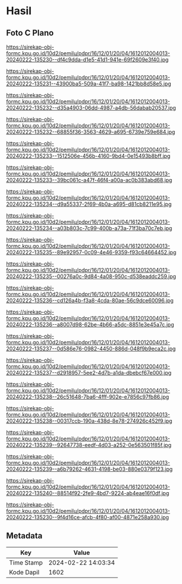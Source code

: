 # Hasil

## Foto C Plano

https://sirekap-obj-formc.kpu.go.id/10d2/pemilu/pdpr/16/12/01/20/04/1612012004013-20240222-135230--df4c9dda-d1e5-41d1-941e-69f2609e3f40.jpg

https://sirekap-obj-formc.kpu.go.id/10d2/pemilu/pdpr/16/12/01/20/04/1612012004013-20240222-135231--43900ba5-509a-41f7-ba98-1421bb8d58e5.jpg

https://sirekap-obj-formc.kpu.go.id/10d2/pemilu/pdpr/16/12/01/20/04/1612012004013-20240222-135232--d35a4903-06dd-4987-a4db-56dabab20537.jpg

https://sirekap-obj-formc.kpu.go.id/10d2/pemilu/pdpr/16/12/01/20/04/1612012004013-20240222-135232--68855f36-3563-4629-a695-6739e759e684.jpg

https://sirekap-obj-formc.kpu.go.id/10d2/pemilu/pdpr/16/12/01/20/04/1612012004013-20240222-135233--1512506e-456b-4160-9bd4-0e15493b8bff.jpg

https://sirekap-obj-formc.kpu.go.id/10d2/pemilu/pdpr/16/12/01/20/04/1612012004013-20240222-135233--39bc061c-a47f-46f4-a00a-ac0b383abd68.jpg

https://sirekap-obj-formc.kpu.go.id/10d2/pemilu/pdpr/16/12/01/20/04/1612012004013-20240222-135234--d9a55337-2f69-4b0a-a695-d81cb8211e95.jpg

https://sirekap-obj-formc.kpu.go.id/10d2/pemilu/pdpr/16/12/01/20/04/1612012004013-20240222-135234--a03b803c-7c99-400b-a73a-71f3ba70c7eb.jpg

https://sirekap-obj-formc.kpu.go.id/10d2/pemilu/pdpr/16/12/01/20/04/1612012004013-20240222-135235--89e92957-0c09-4e46-9359-f93c64664452.jpg

https://sirekap-obj-formc.kpu.go.id/10d2/pemilu/pdpr/16/12/01/20/04/1612012004013-20240222-135235--00276a0c-9d84-4a08-950c-d538eaddc259.jpg

https://sirekap-obj-formc.kpu.go.id/10d2/pemilu/pdpr/16/12/01/20/04/1612012004013-20240222-135236--cd126a4b-f3a8-4cda-80ae-56c9dce60096.jpg

https://sirekap-obj-formc.kpu.go.id/10d2/pemilu/pdpr/16/12/01/20/04/1612012004013-20240222-135236--a8007d98-62be-4b66-a5dc-8851e3e45a7c.jpg

https://sirekap-obj-formc.kpu.go.id/10d2/pemilu/pdpr/16/12/01/20/04/1612012004013-20240222-135237--0d586e76-0982-4450-886d-048f9b9eca2c.jpg

https://sirekap-obj-formc.kpu.go.id/10d2/pemilu/pdpr/16/12/01/20/04/1612012004013-20240222-135237--d2918957-5ee2-4d7b-a1da-dbebcf67e000.jpg

https://sirekap-obj-formc.kpu.go.id/10d2/pemilu/pdpr/16/12/01/20/04/1612012004013-20240222-135238--26c51648-7ba6-4fff-902e-e7856c97fb86.jpg

https://sirekap-obj-formc.kpu.go.id/10d2/pemilu/pdpr/16/12/01/20/04/1612012004013-20240222-135238--00317ccb-190a-438d-8e78-274926c452f9.jpg

https://sirekap-obj-formc.kpu.go.id/10d2/pemilu/pdpr/16/12/01/20/04/1612012004013-20240222-135239--92647738-eedf-4d03-a252-0e563501f85f.jpg

https://sirekap-obj-formc.kpu.go.id/10d2/pemilu/pdpr/16/12/01/20/04/1612012004013-20240222-135239--a6b79262-4631-4198-be03-880e0379f123.jpg

https://sirekap-obj-formc.kpu.go.id/10d2/pemilu/pdpr/16/12/01/20/04/1612012004013-20240222-135240--88514f92-2fe9-4bd7-9224-ab4eae16f0df.jpg

https://sirekap-obj-formc.kpu.go.id/10d2/pemilu/pdpr/16/12/01/20/04/1612012004013-20240222-135230--9f4d16ce-afcb-4f80-af00-4871e258a930.jpg


## Metadata

| Key        | Value               |
| ---------- | ------------------- |
| Time Stamp | 2024-02-22 14:03:34 |
| Kode Dapil | 1602                |



